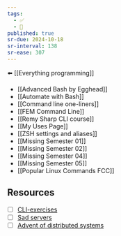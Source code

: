 ```yaml
---
tags:
  - ✅
  - 🧭
published: true
sr-due: 2024-10-18
sr-interval: 138
sr-ease: 307
---
```


⬅️ [[Everything programming]]

- [[Advanced Bash by Egghead]]
- [[Automate with Bash]]
- [[Command line one-liners]]
- [[FEM Command Line]]
- [[Remy Sharp CLI course]]
- [[My Uses Page]]
- [[ZSH settings and aliases]]
- [[Missing Semester 01]]
- [[Missing Semester 02]]
- [[Missing Semester 04]]
- [[Missing Semester 05]]
- [[Popular Linux Commands FCC]]

## Resources
- [ ] [CLI-exercises](https://github.com/learnbyexample/TUI-apps/tree/main/CLI-Exercises)
- [ ] [Sad servers](https://sadservers.com/scenarios)
- [ ] [Advent of distributed systems](https://aods.cryingpotato.com/)